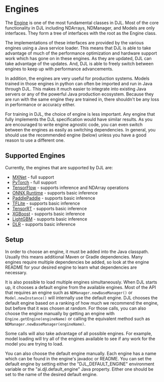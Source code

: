# Engines

The [Engine](https://javadoc.io/doc/ai.djl/api/latest/ai/djl/engine/Engine.html) is one of
the most fundamental classes in DJL. Most of the core functionality in DJL including NDArrays,
NDManager, and Models are only interfaces. They form a tree of interfaces with the root as the Engine class.

The implementations of these interfaces are provided by the various engines using a Java service
loader. This means that DJL is able to take advantage of much of the performance optimization and
hardware support work which has gone on in these engines. As they are updated, DJL can take
advantage of the updates. And, DJL is able to freely switch between engines to keep up with
performance advancements.

In addition, the engines are very useful for production systems. Models trained in those engines
in python can often be imported and run in Java through DJL. This makes it much easier to integrate
into existing Java servers or any of the powerful Java production ecosystem. Because they are run
with the same engine they are trained in, there shouldn't be any loss in performance or accuracy
either.

For training in DJL, the choice of engine is less important. Any engine that fully implements
the DJL specification would have similar results. As you are encouraged to write engine agnostic
code, you can even switch between the engines as easily as switching dependencies. In general,
you should use the recommended engine (below) unless you have a good reason to use a different one.

## Supported Engines

Currently, the engines that are supported by DJL are:

- [MXNet](../engines/mxnet/README.md) - full support
- [PyTorch](../engines/pytorch/README.md) - full support
- [TensorFlow](../engines/tensorflow/README.md) - supports inference and NDArray operations
- [ONNX Runtime](../engines/onnxruntime/onnxruntime-engine/README.md) - supports basic inference
- [PaddlePaddle](../engines/paddlepaddle/README.md) - supports basic inference
- [TFLite](../engines/tflite/tflite-engine/README.md) - supports basic inference
- [TensorRT](../engines/tensorrt/README.md) - supports basic inference
- [XGBoost](../engines/ml/xgboost/README.md) - supports basic inference
- [LightGBM](../engines/ml/lightgbm/README.md) - supports basic inference
- [DLR](../engines/dlr/README.md) - supports basic inference

## Setup

In order to choose an engine, it must be added into the Java classpath. Usually this means
additional Maven or Gradle dependencies. Many engines require multiple dependencies be added,
so look at the engine README for your desired engine to learn what dependencies are necessary.

It is also possible to load multiple engines simultaneously. When DJL starts up, it chooses a
default engine from the available engines. Most of the API that requires an engine such as
`NDManager.newBaseManager()` or `Model.newInstance()` will internally use the default engine.
DJL chooses the default engine based on a ranking of how much we recommend the engine, but before
that it was chosen at random. For those calls, you can also choose the engine manually by getting
an engine with `Engine.getEngine(engineName)` or calling the equivalent method such as
`NDManager.newBaseManager(engineName)`.

Some calls will also take advantage of all possible engines. For example, model loading will try
all of the engines available to see if any work for the model you are trying to load.

You can also choose the default engine manually. Each engine has a name which can be found in the
engine's javadoc or README. You can set the default engine by setting either the 
"DJL_DEFAULT_ENGINE" environment variable or the "ai.djl.default_engine" Java property. 
Either one should be set to the name of the desired default engine.
